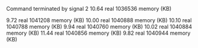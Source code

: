Command terminated by signal 2
10.64 real	1036536 memory (KB)

9.72 real	1041208 memory (KB)
10.00 real	1040888 memory (KB)
10.10 real	1040788 memory (KB)
9.94 real	1040760 memory (KB)
10.02 real	1040884 memory (KB)
11.44 real	1040856 memory (KB)
9.82 real	1040944 memory (KB)

